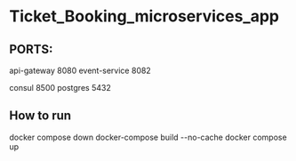 # Ticket_Booking_microservices_app

## PORTS:
api-gateway 8080
event-service 8082


consul 8500
postgres 5432


## How to run
docker compose down
docker-compose build --no-cache
docker compose up